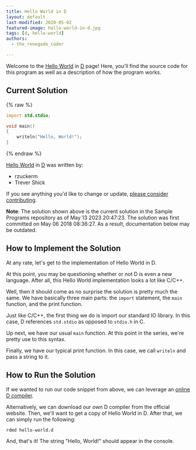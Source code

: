 ```yaml
---
title: Hello World in D
layout: default
last-modified: 2020-05-02
featured-image: hello-world-in-d.jpg
tags: [d, hello-world]
authors:
  - the_renegade_coder

---
```


Welcome to the [Hello World](https://rzuckerm.github.io/sample-programs-website-copy/projects/hello-world) in [D](https://rzuckerm.github.io/sample-programs-website-copy/languages/d) page! Here, you'll find the source code for this program as well as a description of how the program works.

## Current Solution

{% raw %}

```d
import std.stdio;

void main()
{
    writeln("Hello, World!");
}
```

{% endraw %}

[Hello World](https://rzuckerm.github.io/sample-programs-website-copy/projects/hello-world) in [D](https://rzuckerm.github.io/sample-programs-website-copy/languages/d) was written by:

- rzuckerm
- Trever Shick

If you see anything you'd like to change or update, [please consider contributing](https://github.com/TheRenegadeCoder/sample-programs).

**Note**: The solution shown above is the current solution in the Sample Programs repository as of May 13 2023 20:47:23. The solution was first committed on May 06 2018 08:36:27. As a result, documentation below may be outdated.

## How to Implement the Solution

At any rate, let's get to the implementation of Hello World in D.

At this point, you may be questioning whether or not D is even a new 
language. After all, this Hello World implementation looks a lot like 
C/C++.

Well, then it should come as no surprise the solution is pretty much 
the same. We have basically three main parts: the `import` statement, 
the `main` function, and the print function.

Just like C/C++, the first thing we do is import our standard IO 
library. In this case, D references `std.stdio` as opposed to `stdio.h`
in C.

Up next, we have our usual `main` function. At this point in the series, 
we're pretty use to this syntax.

Finally, we have our typical print function. In this case, we call 
`writeln` and pass a string to it.


## How to Run the Solution

If we wanted to run our code snippet from above, we can leverage an 
[online D compiler][1].

Alternatively, we can download our own D compiler from the official 
website. Then, we'll want to get a copy of Hello World in D. After 
that, we can simply run the following:

```shell
rdmd hello-world.d
```

And, that's it! The string "Hello, World!" should appear in the console.

[1]: https://run.dlang.io/
